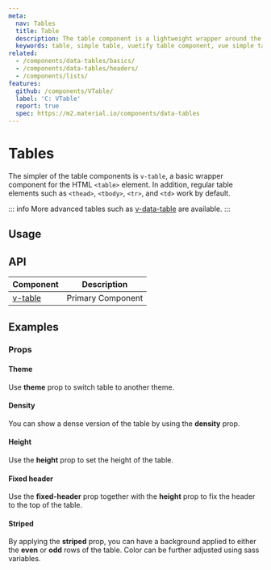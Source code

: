 ```yaml
---
meta:
  nav: Tables
  title: Table
  description: The table component is a lightweight wrapper around the table element that provides a Material Design feel without all the baggage.
  keywords: table, simple table, vuetify table component, vue simple table component, table component
related:
  - /components/data-tables/basics/
  - /components/data-tables/headers/
  - /components/lists/
features:
  github: /components/VTable/
  label: 'C: VTable'
  report: true
  spec: https://m2.material.io/components/data-tables
---
```


# Tables

The simpler of the table components is `v-table`, a basic wrapper component for the HTML `<table>` element. In addition, regular table elements such as `<thead>`, `<tbody>`, `<tr>`, and `<td>` work by default.

::: info
More advanced tables such as [v-data-table](/components/data-tables/basics/) are available.
:::

<!-- ![Table Entry](https://cdn.vuetifyjs.com/docs/images/components-temp/v-table/v-table-entry.png) -->

<PageFeatures />

## Usage

<ExamplesExample file="v-table/usage" />

<PromotedEntry />

## API

| Component | Description |
| - | - |
| [v-table](/api/v-table/) | Primary Component |

<ApiInline hide-links />

## Examples

### Props

#### Theme

Use **theme** prop to switch table to another theme.

<ExamplesExample file="v-table/prop-dark" />

#### Density

You can show a dense version of the table by using the **density** prop.

<ExamplesExample file="v-table/prop-dense" />

#### Height

Use the **height** prop to set the height of the table.

<ExamplesExample file="v-table/prop-height" />

#### Fixed header

Use the **fixed-header** prop together with the **height** prop to fix the header to the top of the table.

<ExamplesExample file="v-table/prop-fixed-header" />

#### Striped

By applying the **striped** prop, you can have a background applied to either the **even** or **odd** rows of the table. Color can be further adjusted using sass variables.

<ExamplesExample file="v-table/prop-striped" />
